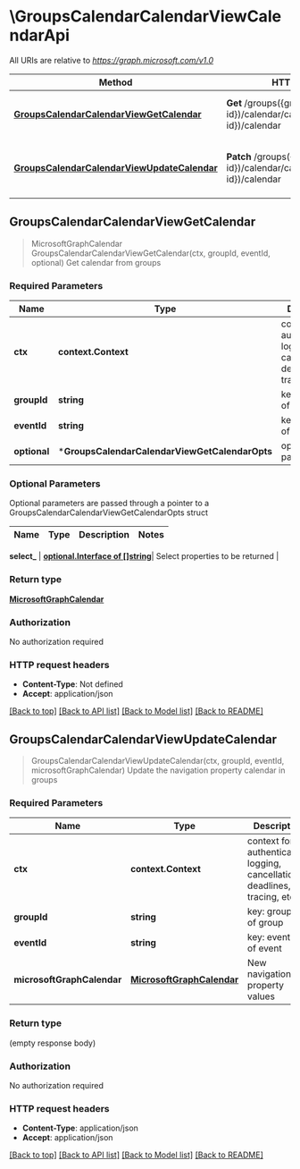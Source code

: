 # \GroupsCalendarCalendarViewCalendarApi

All URIs are relative to *https://graph.microsoft.com/v1.0*

Method | HTTP request | Description
------------- | ------------- | -------------
[**GroupsCalendarCalendarViewGetCalendar**](GroupsCalendarCalendarViewCalendarApi.md#GroupsCalendarCalendarViewGetCalendar) | **Get** /groups({group-id})/calendar/calendarView({event-id})/calendar | Get calendar from groups
[**GroupsCalendarCalendarViewUpdateCalendar**](GroupsCalendarCalendarViewCalendarApi.md#GroupsCalendarCalendarViewUpdateCalendar) | **Patch** /groups({group-id})/calendar/calendarView({event-id})/calendar | Update the navigation property calendar in groups



## GroupsCalendarCalendarViewGetCalendar

> MicrosoftGraphCalendar GroupsCalendarCalendarViewGetCalendar(ctx, groupId, eventId, optional)
Get calendar from groups

### Required Parameters


Name | Type | Description  | Notes
------------- | ------------- | ------------- | -------------
**ctx** | **context.Context** | context for authentication, logging, cancellation, deadlines, tracing, etc.
**groupId** | **string**| key: group-id of group | 
**eventId** | **string**| key: event-id of event | 
 **optional** | ***GroupsCalendarCalendarViewGetCalendarOpts** | optional parameters | nil if no parameters

### Optional Parameters

Optional parameters are passed through a pointer to a GroupsCalendarCalendarViewGetCalendarOpts struct


Name | Type | Description  | Notes
------------- | ------------- | ------------- | -------------


 **select_** | [**optional.Interface of []string**](string.md)| Select properties to be returned | 

### Return type

[**MicrosoftGraphCalendar**](microsoft.graph.calendar.md)

### Authorization

No authorization required

### HTTP request headers

- **Content-Type**: Not defined
- **Accept**: application/json

[[Back to top]](#) [[Back to API list]](../README.md#documentation-for-api-endpoints)
[[Back to Model list]](../README.md#documentation-for-models)
[[Back to README]](../README.md)


## GroupsCalendarCalendarViewUpdateCalendar

> GroupsCalendarCalendarViewUpdateCalendar(ctx, groupId, eventId, microsoftGraphCalendar)
Update the navigation property calendar in groups

### Required Parameters


Name | Type | Description  | Notes
------------- | ------------- | ------------- | -------------
**ctx** | **context.Context** | context for authentication, logging, cancellation, deadlines, tracing, etc.
**groupId** | **string**| key: group-id of group | 
**eventId** | **string**| key: event-id of event | 
**microsoftGraphCalendar** | [**MicrosoftGraphCalendar**](MicrosoftGraphCalendar.md)| New navigation property values | 

### Return type

 (empty response body)

### Authorization

No authorization required

### HTTP request headers

- **Content-Type**: application/json
- **Accept**: application/json

[[Back to top]](#) [[Back to API list]](../README.md#documentation-for-api-endpoints)
[[Back to Model list]](../README.md#documentation-for-models)
[[Back to README]](../README.md)


